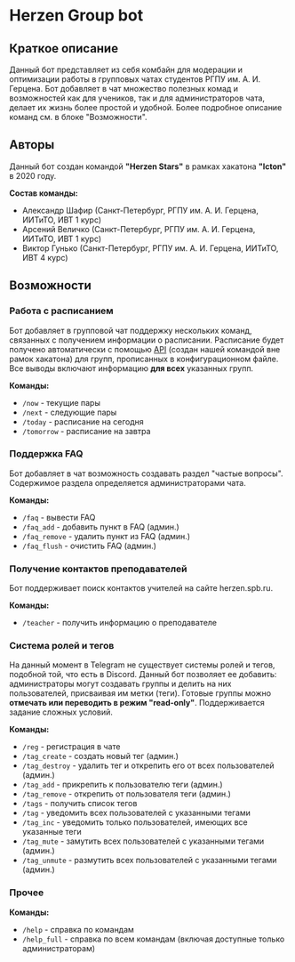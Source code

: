 # Herzen Group bot
## Краткое описание

Данный бот представляет из себя комбайн для модерации и оптимизации работы в групповых чатах студентов РГПУ им. А. И. 
Герцена. Бот добавляет в чат множество полезных комад и возможностей как для учеников, так и для администраторов чата, 
делает их жизнь более простой и удобной. Более подробное описание команд см. в блоке "Возможности". 

## Авторы

Данный бот создан командой **"Herzen Stars"** в рамках хакатона **"Icton"** в 2020 году.

**Состав команды:**
- Александр Шафир (Санкт-Петербург, РГПУ им. А. И. Герцена, ИИТиТО, ИВТ 1 курс)
- Арсений Величко (Санкт-Петербург, РГПУ им. А. И. Герцена, ИИТиТО, ИВТ 1 курс)
- Виктор Гунько (Санкт-Петербург, РГПУ им. А. И. Герцена, ИИТиТО, ИВТ 4 курс)

## Возможности

### Работа с расписанием

Бот добавляет в групповой чат поддержку нескольких команд, связанных с 
получением информации о расписании. Расписание будет получено автоматически с 
помощью [API](https://herzen-timetable.herokuapp.com/) (создан нашей командой вне рамок хакатона) для групп, прописанных в 
конфигурационном файле. Все выводы включают
информацию **для всех** указанных групп.

**Команды:**
- `/now` - текущие пары
- `/next` - следующие пары
- `/today` - расписание на сегодня
- `/tomorrow` - расписание на завтра

### Поддержка FAQ

Бот добавляет в чат возможность создавать раздел "частые вопросы". 
Содержимое раздела определяется администраторами чата.

**Команды:**
- `/faq` - вывести FAQ
- `/faq_add` - добавить пункт в FAQ (админ.)
- `/faq_remove` - удалить пункт из FAQ (админ.)
- `/faq_flush` - очистить FAQ (админ.)

### Получение контактов преподавателей

Бот поддерживает поиск контактов учителей на сайте herzen.spb.ru.

**Команды:**
- `/teacher` - получить информацию о преподавателе

### Система ролей и тегов

На данный момент в Telegram не существует системы ролей и тегов, подобной той, 
что есть в Discord. Данный бот позволяет ее добавить: администраторы могут 
создавать группы и делить на них пользователей, присваивая им метки (теги). 
Готовые группы можно **отмечать или переводить в режим "read-only"**. 
Поддерживается задание сложных условий.  

**Команды:**
- `/reg` - регистрация в чате
- `/tag_create` - создать новый тег (админ.)
- `/tag_destroy` - удалить тег и открепить его от всех пользователей (админ.)
- `/tag_add` - прикрепить к пользователю теги (админ.)
- `/tag_remove` - открепить от пользователя теги (админ.)
- `/tags` - получить список тегов
- `/tag` - уведомить всех пользователей с указанными тегами
- `/tag_inc` - уведомить только пользователей, имеющих все указанные теги
- `/tag_mute` - замутить всех пользователей с указанными тегами (админ.)
- `/tag_unmute` - размутить всех пользователей с указанными тегами (админ.)

### Прочее

**Команды:**
- `/help` - справка по командам
- `/help_full` - справка по всем командам 
(включая доступные только администраторам)